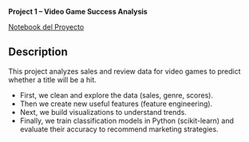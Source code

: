 **Project 1 – Video Game Success Analysis**

[Notebook del Proyecto](./c9422a73-b3ae-49fc-a64f-3d6d61cab188.ipynb)

## Description

This project analyzes sales and review data for video games to predict whether a title will be a hit.  
- First, we clean and explore the data (sales, genre, scores).  
- Then we create new useful features (feature engineering).  
- Next, we build visualizations to understand trends.  
- Finally, we train classification models in Python (scikit-learn) and evaluate their accuracy to recommend marketing strategies.  








